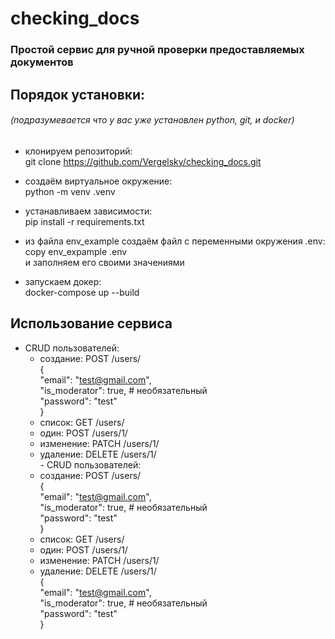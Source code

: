 # checking_docs
### Простой сервис для ручной проверки предоставляемых документов

## Порядок установки:
###### (подразумевается что у вас уже установлен python, git, и docker)
- клонируем репозиторий:<br>
git clone https://github.com/Vergelsky/checking_docs.git<br>

- создаём виртуальное окружение:<br>
python -m venv .venv
- устанавливаем зависимости:<br>
pip install -r requirements.txt
- из файла env_example создаём файл с переменными окружения .env:<br>
copy env_expample .env<br>
и заполняем его своими значениями
- запускаем докер:<br>
docker-compose up --build

## Использование сервиса <br>
- CRUD пользователей:
  - создание: POST /users/<br>
    {<br>
    "email": "test@gmail.com",<br>
    "is_moderator": true, # необязательный<br> 
    "password": "test"<br>
    }
  - список: GET /users/<br>
  - один: POST /users/1/<br>
  - изменение: PATCH /users/1/<br>
  - удаление: DELETE /users/1/<br>- CRUD пользователей:
  - создание: POST /users/<br>
    {<br>
    "email": "test@gmail.com",<br>
    "is_moderator": true, # необязательный<br> 
    "password": "test"<br>
    }
  - список: GET /users/<br>
  - один: POST /users/1/<br>
  - изменение: PATCH /users/1/<br>
  - удаление: DELETE /users/1/<br>
    {<br>
    "email": "test@gmail.com",<br>
    "is_moderator": true, # необязательный<br> 
    "password": "test"<br>
    }
